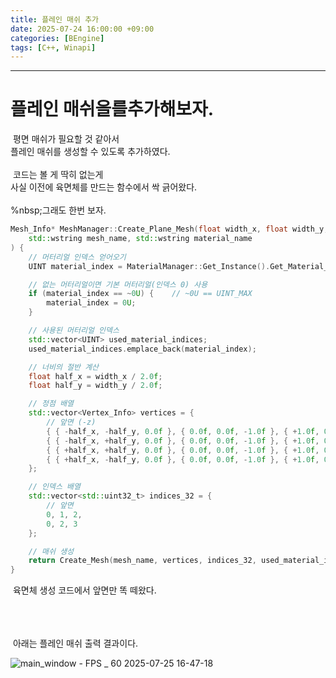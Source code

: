```yaml
---
title: 플레인 매쉬 추가
date: 2025-07-24 16:00:00 +09:00
categories: [BEngine]
tags: [C++, Winapi]
---
```


---
# 플레인 매쉬을를추가해보자.
&nbsp;평면 매쉬가 필요할 것 같아서<br>
플레인 매쉬를 생성할 수 있도록 추가하였다.<br>
<br>&nbsp;코드는 볼 게 딱히 없는게<br>
사실 이전에 육면체를 만드는 함수에서 싹 긁어왔다.<br>
<br>%nbsp;그래도 한번 보자.

```cpp
Mesh_Info* MeshManager::Create_Plane_Mesh(float width_x, float width_y,
	std::wstring mesh_name, std::wstring material_name
) {
	// 머터리얼 인덱스 얻어오기
	UINT material_index = MaterialManager::Get_Instance().Get_Material_Index(material_name);

	// 없는 머터리얼이면 기본 머터리얼(인덱스 0) 사용
	if (material_index == ~0U) {	// ~0U == UINT_MAX
		material_index = 0U;
	}

	// 사용된 머터리얼 인덱스
	std::vector<UINT> used_material_indices;
	used_material_indices.emplace_back(material_index);

	// 너비의 절반 계산
	float half_x = width_x / 2.0f;
	float half_y = width_y / 2.0f;

	// 정점 배열
	std::vector<Vertex_Info> vertices = {
		// 앞면 (-z)
		{ { -half_x, -half_y, 0.0f }, { 0.0f, 0.0f, -1.0f }, { +1.0f, 0.0f, 0.0f, +1.0f }, { 0.0f, 1.0f }, material_index },
		{ { -half_x, +half_y, 0.0f }, { 0.0f, 0.0f, -1.0f }, { +1.0f, 0.0f, 0.0f, +1.0f }, { 0.0f, 0.0f }, material_index },
		{ { +half_x, +half_y, 0.0f }, { 0.0f, 0.0f, -1.0f }, { +1.0f, 0.0f, 0.0f, +1.0f }, { 1.0f, 0.0f }, material_index },
		{ { +half_x, -half_y, 0.0f }, { 0.0f, 0.0f, -1.0f }, { +1.0f, 0.0f, 0.0f, +1.0f }, { 1.0f, 1.0f }, material_index }
	};

	// 인덱스 배열
	std::vector<std::uint32_t> indices_32 = {
		// 앞면
		0, 1, 2,
		0, 2, 3
	};

	// 매쉬 생성
	return Create_Mesh(mesh_name, vertices, indices_32, used_material_indices);
}
```

&nbsp;육면체 생성 코드에서 앞면만 똑 떼왔다.

<br><br><br>&nbsp;아래는 플레인 매쉬 출력 결과이다.

![main_window - FPS _ 60 2025-07-25 16-47-18](https://github.com/user-attachments/assets/a6c09ad2-d6f9-4610-8fd2-0ae01871510d)
